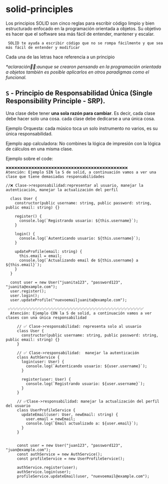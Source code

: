 # solid-principles

Los principios SOLID son cinco reglas para escribir código limpio y bien estructurado enfocado en la programación orientada a objetos. 
Su objetivo es hacer que el software sea más fácil de entender, mantener y escalar. 

```
 SOLID te ayuda a escribir código que no se rompa fácilmente y que sea más fácil de entender y modificar
```

Cada una de las letras hace referencia a un principio

  _*aclaración🙋‍♀️:aunque se crearon pensando en la programación orientada a objetos también es posible aplicarlos en otros paradigmas como el funcional._


## **`S`** - **Principio de Responsabilidad Única (Single Responsibility Principle - SRP)**.
 
    
   Una clase debe tener **una sola razón para cambiar**. Es decir, cada clase debe hacer solo una cosa. cada clase debe dedicarse a una única cosa.
    
  Ejemplo Orquesta: cada músico toca un solo instrumento no varios, es su única responsabilidad.
    
  Ejemplo app calculadora: No combines la lógica de impresión con la lógica de cálculos en una misma clase.

  Ejemplo sobre el code:
  

  ```  
❌❌❌❌❌❌❌❌❌❌❌❌❌❌❌❌❌❌❌❌❌❌❌❌❌❌❌❌❌❌❌❌❌❌❌❌❌❌❌❌❌❌❌
Atención: Ejemplo SIN la S de solid, a continuación vamos a ver una clase que tiene demasiadas responsabilidades
  ```   
  ```
  //❌ Clase->responsabilidad:representar al usuario, manejar la autenticación, manejar la actualización del perfil

    class User {
      constructor(public username: string, public password: string, public email: string) {}
    
      register() {
        console.log(`Registrando usuario: ${this.username}`);
      }
    
      login() {
        console.log(`Autenticando usuario: ${this.username}`);
      }
    
      updateProfile(email: string) {
        this.email = email;
        console.log(`Actualizando email de ${this.username} a ${this.email}`);
      }
    }
    
    const user = new User("juanita123", "password123", "juanita@example.com");
    user.register();
    user.login();
    user.updateProfile("nuevoemailjuanita@example.com");
 ```
  
     ✅✅✅✅✅✅✅✅✅✅✅✅✅✅✅✅✅✅✅✅✅✅✅✅✅✅✅✅✅✅✅✅✅✅✅✅✅✅✅✅✅✅✅
      Atención: Ejemplo CON la S de solid, a continuación vamos a ver clases con una única responsabilidad
 ```
      // ✅ Clase->responsabilidad: representa solo al usuario
      class User {
        constructor(public username: string, public password: string, public email: string) {}
      }
      
      // ✅ Clase->responsabilidad:  manejar la autenticación
      class AuthService {
        login(user: User) {
          console.log(`Autenticando usuario: ${user.username}`);
        }
      
        register(user: User) {
          console.log(`Registrando usuario: ${user.username}`);
        }
      }
      
      // ✅Clase->responsabilidad: manejar la actualización del perfil del usuario
      class UserProfileService {
        updateEmail(user: User, newEmail: string) {
          user.email = newEmail;
          console.log(`Email actualizado a: ${user.email}`);
        }
      }
      
 
      const user = new User("juan123", "password123", "juan@example.com");
      const authService = new AuthService();
      const profileService = new UserProfileService();
      
      authService.register(user);
      authService.login(user);
      profileService.updateEmail(user, "nuevoemail@example.com");

  ```



